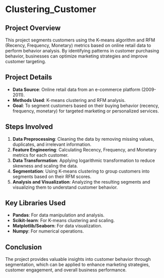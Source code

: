 # Clustering_Customer

## Project Overview
This project segments customers using the K-means algorithm and RFM (Recency, Frequency, Monetary) metrics based on online retail data to perform behavior analysis. By identifying patterns in customer purchasing behavior, businesses can optimize marketing strategies and improve customer targeting.

## Project Details
- **Data Source**: Online retail data from an e-commerce platform (2009-2011).
- **Methods Used**: K-means clustering and RFM analysis.
- **Goal**: To segment customers based on their buying behavior (recency, frequency, monetary) for targeted marketing or personalized services.

## Steps Involved
1. **Data Preprocessing**: Cleaning the data by removing missing values, duplicates, and irrelevant information.
2. **Feature Engineering**: Calculating Recency, Frequency, and Monetary metrics for each customer.
3. **Data Transformation**: Applying logarithmic transformation to reduce skewness and scaling the data.
4. **Segmentation**: Using K-means clustering to group customers into segments based on their RFM scores.
5. **Analysis and Visualization**: Analyzing the resulting segments and visualizing them to understand customer behavior.

## Key Libraries Used
- **Pandas**: For data manipulation and analysis.
- **Scikit-learn**: For K-means clustering and scaling.
- **Matplotlib/Seaborn**: For data visualization.
- **Numpy**: For numerical operations.

## Conclusion
The project provides valuable insights into customer behavior through segmentation, which can be applied to enhance marketing strategies, customer engagement, and overall business performance.
